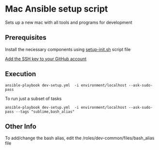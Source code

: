 # Mac Ansible setup script

Sets up a new mac with all tools and programs for development

## Prerequisites

Install the necessary components using [setup-init.sh](https://gist.github.com/Kelley12/b974736c98713d5ff40a63b6c59d129f, "git-setup.sh") script file

[Add the SSH key to your GitHub account](https://help.github.com/articles/adding-a-new-ssh-key-to-your-github-account/, "Add SSH Key to GitHub")

## Execution

    ansible-playbook dev-setup.yml  -i environment/localhost --ask-sudo-pass

To run just a subset of tasks

    ansible-playbook dev-setup.yml  -i environment/localhost --ask-sudo-pass --tags "sublime,bash_alias"

## Other Info

 To add/change the bash alias, edit the /roles/dev-common/files/bash_alias file

